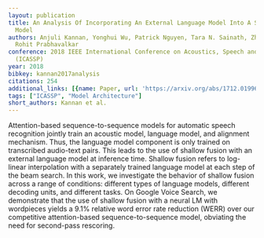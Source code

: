 ```yaml
---
layout: publication
title: An Analysis Of Incorporating An External Language Model Into A Sequence-to-sequence
  Model
authors: Anjuli Kannan, Yonghui Wu, Patrick Nguyen, Tara N. Sainath, Zhifeng Chen,
  Rohit Prabhavalkar
conference: 2018 IEEE International Conference on Acoustics, Speech and Signal Processing
  (ICASSP)
year: 2018
bibkey: kannan2017analysis
citations: 254
additional_links: [{name: Paper, url: 'https://arxiv.org/abs/1712.01996'}]
tags: ["ICASSP", "Model Architecture"]
short_authors: Kannan et al.
---
```

Attention-based sequence-to-sequence models for automatic speech recognition
jointly train an acoustic model, language model, and alignment mechanism. Thus,
the language model component is only trained on transcribed audio-text pairs.
This leads to the use of shallow fusion with an external language model at
inference time. Shallow fusion refers to log-linear interpolation with a
separately trained language model at each step of the beam search. In this
work, we investigate the behavior of shallow fusion across a range of
conditions: different types of language models, different decoding units, and
different tasks. On Google Voice Search, we demonstrate that the use of shallow
fusion with a neural LM with wordpieces yields a 9.1% relative word error rate
reduction (WERR) over our competitive attention-based sequence-to-sequence
model, obviating the need for second-pass rescoring.